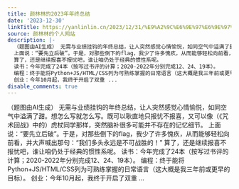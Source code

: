 ```yaml
---
title: 颜林林的2023年年终总结
date: '2023-12-30'
linkTitle: https://yanlinlin.cn/2023/12/31/%E9%A2%9C%E6%9E%97%E6%9E%97%E7%9A%842023%E5%B9%B4%E5%B9%B4%E7%BB%88%E6%80%BB%E7%BB%93/
source: 颜林林的个人网站
description: |-
  （题图由AI生成） 无需与业绩挂钩的年终总结，让人突然感觉心情愉悦，如同空气中溢满了甜。想怎么写就怎么写。既可以耿直地只报忧不报喜，又可以像（《咒术回战》中的）虎杖同学那样，突然脑补很多可能并不存在的记忆细节。
  上面说：“要先立后破”。于是，对那些倒下的flag，我少了许多愧疚，从而能够轻松向前看，并大声喊出那句：“我们多头永远是不可战胜的！”
  算了，还是继续报喜不报忧吧，谁让咱仍处于经典的惯性系呢。
  读书：今年完成了24本（按写过书评的计算；2020-2022年分别完成12、24、19本）。
  编程：终于能将Python+JS/HTML/CSS列为可熟练掌握的日常语言（这大概是我三年前或更早的目标）。
  创业：今年10月起，我终于开启了双重 ...
disable_comments: true
---
```

（题图由AI生成） 无需与业绩挂钩的年终总结，让人突然感觉心情愉悦，如同空气中溢满了甜。想怎么写就怎么写。既可以耿直地只报忧不报喜，又可以像（《咒术回战》中的）虎杖同学那样，突然脑补很多可能并不存在的记忆细节。
上面说：“要先立后破”。于是，对那些倒下的flag，我少了许多愧疚，从而能够轻松向前看，并大声喊出那句：“我们多头永远是不可战胜的！”
算了，还是继续报喜不报忧吧，谁让咱仍处于经典的惯性系呢。
读书：今年完成了24本（按写过书评的计算；2020-2022年分别完成12、24、19本）。
编程：终于能将Python+JS/HTML/CSS列为可熟练掌握的日常语言（这大概是我三年前或更早的目标）。
创业：今年10月起，我终于开启了双重 ...